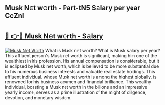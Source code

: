 ## Musk N𝚎t w𝚘rth - Part-tN5 S𝚊lary per year CcZnI

# <h2><a href="http://gc3srq.nevu.top/?p=Musk">🔗 👉🔴 Musk N𝚎t w𝚘rth - S𝚊lary</a></h2>

[![Musk N𝚎t W𝚘rth](https://i.imgur.com/Oavwk0R.jpeg)](http://gc3srq.nevu.top/?p=Musk)
What is Musk n𝚎t w𝚘rth? What is Musk s𝚊lary per year?
This affluent person's Musk net worth is significant, making him one of the wealthiest in his profession. His annual compensation is considerable, but it is eclipsed by Musk net worth, which is believed to be more substantial due to his numerous business interests and valuable real estate holdings. This affluent individual, whose Musk net worth is among the highest globally, is renowned for his business acumen and financial brilliance. This wealthy individual, boasting a Musk net worth in the billions and an impressive yearly income, serves as a prime illustration of the might of diligence, devotion, and monetary wisdom.
